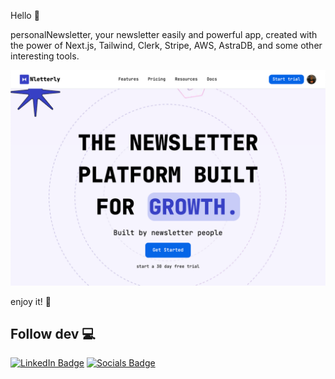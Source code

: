 Hello 👋

personalNewsletter, your newsletter easily and powerful app, created with the power of Next.js, Tailwind, Clerk, Stripe, AWS, AstraDB,  and some other interesting tools.

[![personalNesteller landing](./public/image.png)](https://nletterly.vercel.app/)


enjoy it! 🍻

## Follow dev 💻
[![LinkedIn Badge](https://img.shields.io/badge/LinkedIn-0077B5?style=for-the-badge&logo=linkedin&logoColor=white)](https://www.linkedin.com/in/hsnrique/)
[![Socials Badge](https://img.shields.io/badge/Socials-3f48d1?style=for-the-badge&logo=socials&logoColor=white)](https://beacons.ai/hsnrique/)